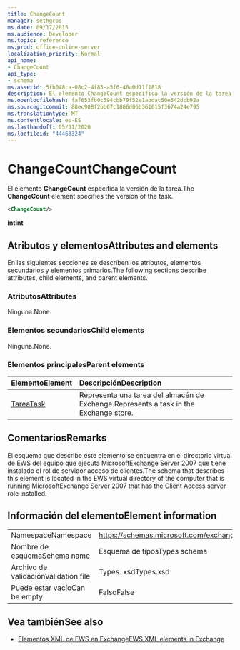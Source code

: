 ```yaml
---
title: ChangeCount
manager: sethgros
ms.date: 09/17/2015
ms.audience: Developer
ms.topic: reference
ms.prod: office-online-server
localization_priority: Normal
api_name:
- ChangeCount
api_type:
- schema
ms.assetid: 5fb048ca-08c2-4f85-a5f6-46a0d11f1818
description: El elemento ChangeCount especifica la versión de la tarea.
ms.openlocfilehash: faf653fb0c594cbb79f52e1abdac50e542dcb92a
ms.sourcegitcommit: 88ec988f2bb67c1866d06b361615f3674a24e795
ms.translationtype: MT
ms.contentlocale: es-ES
ms.lasthandoff: 05/31/2020
ms.locfileid: "44463324"
---
```

# <a name="changecount"></a><span data-ttu-id="ef90a-103">ChangeCount</span><span class="sxs-lookup"><span data-stu-id="ef90a-103">ChangeCount</span></span>

<span data-ttu-id="ef90a-104">El elemento **ChangeCount** especifica la versión de la tarea.</span><span class="sxs-lookup"><span data-stu-id="ef90a-104">The **ChangeCount** element specifies the version of the task.</span></span> 
  
```xml
<ChangeCount/>
```

 <span data-ttu-id="ef90a-105">**int**</span><span class="sxs-lookup"><span data-stu-id="ef90a-105">**int**</span></span>
## <a name="attributes-and-elements"></a><span data-ttu-id="ef90a-106">Atributos y elementos</span><span class="sxs-lookup"><span data-stu-id="ef90a-106">Attributes and elements</span></span>

<span data-ttu-id="ef90a-107">En las siguientes secciones se describen los atributos, elementos secundarios y elementos primarios.</span><span class="sxs-lookup"><span data-stu-id="ef90a-107">The following sections describe attributes, child elements, and parent elements.</span></span>
  
### <a name="attributes"></a><span data-ttu-id="ef90a-108">Atributos</span><span class="sxs-lookup"><span data-stu-id="ef90a-108">Attributes</span></span>

<span data-ttu-id="ef90a-109">Ninguna.</span><span class="sxs-lookup"><span data-stu-id="ef90a-109">None.</span></span>
  
### <a name="child-elements"></a><span data-ttu-id="ef90a-110">Elementos secundarios</span><span class="sxs-lookup"><span data-stu-id="ef90a-110">Child elements</span></span>

<span data-ttu-id="ef90a-111">Ninguna.</span><span class="sxs-lookup"><span data-stu-id="ef90a-111">None.</span></span>
  
### <a name="parent-elements"></a><span data-ttu-id="ef90a-112">Elementos principales</span><span class="sxs-lookup"><span data-stu-id="ef90a-112">Parent elements</span></span>

|<span data-ttu-id="ef90a-113">**Elemento**</span><span class="sxs-lookup"><span data-stu-id="ef90a-113">**Element**</span></span>|<span data-ttu-id="ef90a-114">**Descripción**</span><span class="sxs-lookup"><span data-stu-id="ef90a-114">**Description**</span></span>|
|:-----|:-----|
|[<span data-ttu-id="ef90a-115">Tarea</span><span class="sxs-lookup"><span data-stu-id="ef90a-115">Task</span></span>](task.md) <br/> |<span data-ttu-id="ef90a-116">Representa una tarea del almacén de Exchange.</span><span class="sxs-lookup"><span data-stu-id="ef90a-116">Represents a task in the Exchange store.</span></span>  <br/> |
   
## <a name="remarks"></a><span data-ttu-id="ef90a-117">Comentarios</span><span class="sxs-lookup"><span data-stu-id="ef90a-117">Remarks</span></span>

<span data-ttu-id="ef90a-118">El esquema que describe este elemento se encuentra en el directorio virtual de EWS del equipo que ejecuta MicrosoftExchange Server 2007 que tiene instalado el rol de servidor acceso de clientes.</span><span class="sxs-lookup"><span data-stu-id="ef90a-118">The schema that describes this element is located in the EWS virtual directory of the computer that is running MicrosoftExchange Server 2007 that has the Client Access server role installed.</span></span>
  
## <a name="element-information"></a><span data-ttu-id="ef90a-119">Información del elemento</span><span class="sxs-lookup"><span data-stu-id="ef90a-119">Element information</span></span>

|||
|:-----|:-----|
|<span data-ttu-id="ef90a-120">Namespace</span><span class="sxs-lookup"><span data-stu-id="ef90a-120">Namespace</span></span>  <br/> |https://schemas.microsoft.com/exchange/services/2006/types  <br/> |
|<span data-ttu-id="ef90a-121">Nombre de esquema</span><span class="sxs-lookup"><span data-stu-id="ef90a-121">Schema name</span></span>  <br/> |<span data-ttu-id="ef90a-122">Esquema de tipos</span><span class="sxs-lookup"><span data-stu-id="ef90a-122">Types schema</span></span>  <br/> |
|<span data-ttu-id="ef90a-123">Archivo de validación</span><span class="sxs-lookup"><span data-stu-id="ef90a-123">Validation file</span></span>  <br/> |<span data-ttu-id="ef90a-124">Types. xsd</span><span class="sxs-lookup"><span data-stu-id="ef90a-124">Types.xsd</span></span>  <br/> |
|<span data-ttu-id="ef90a-125">Puede estar vacío</span><span class="sxs-lookup"><span data-stu-id="ef90a-125">Can be empty</span></span>  <br/> |<span data-ttu-id="ef90a-126">Falso</span><span class="sxs-lookup"><span data-stu-id="ef90a-126">False</span></span>  <br/> |
   
## <a name="see-also"></a><span data-ttu-id="ef90a-127">Vea también</span><span class="sxs-lookup"><span data-stu-id="ef90a-127">See also</span></span>



- [<span data-ttu-id="ef90a-128">Elementos XML de EWS en Exchange</span><span class="sxs-lookup"><span data-stu-id="ef90a-128">EWS XML elements in Exchange</span></span>](ews-xml-elements-in-exchange.md)

